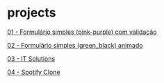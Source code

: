 # projects

<a href="https://mateusskv9.github.io/projects/Simple_Login_1 - Pink_Purple/">01 - Formulário simples (pink-purple) com validação</a>

<a href="https://mateusskv9.github.io/projects/Simple_Login_2 - Green_Black/">02 - Formulário simples (green_black) animado</a>

<a href="https://mateusskv9.github.io/projects/IT-Solutions/">03 - IT Solutions</a>

<a href="https://mateusskv9.github.io/projects/Spotify-Clone/">04 - Spotify Clone</a>